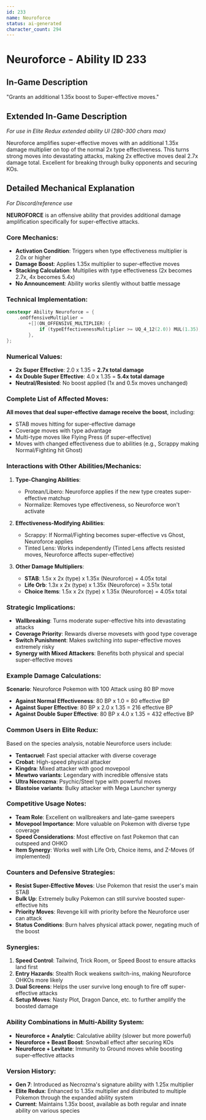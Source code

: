 ```yaml
---
id: 233
name: Neuroforce
status: ai-generated
character_count: 294
---
```


# Neuroforce - Ability ID 233

## In-Game Description
"Grants an additional 1.35x boost to Super-effective moves."

## Extended In-Game Description
*For use in Elite Redux extended ability UI (280-300 chars max)*

Neuroforce amplifies super-effective moves with an additional 1.35x damage multiplier on top of the normal 2x type effectiveness. This turns strong moves into devastating attacks, making 2x effective moves deal 2.7x damage total. Excellent for breaking through bulky opponents and securing KOs.

## Detailed Mechanical Explanation
*For Discord/reference use*

**NEUROFORCE** is an offensive ability that provides additional damage amplification specifically for super-effective attacks.

### Core Mechanics:
- **Activation Condition**: Triggers when type effectiveness multiplier is 2.0x or higher
- **Damage Boost**: Applies 1.35x multiplier to super-effective moves
- **Stacking Calculation**: Multiplies with type effectiveness (2x becomes 2.7x, 4x becomes 5.4x)
- **No Announcement**: Ability works silently without battle message

### Technical Implementation:
```c
constexpr Ability Neuroforce = {
    .onOffensiveMultiplier =
        +[](ON_OFFENSIVE_MULTIPLIER) {
            if (typeEffectivenessMultiplier >= UQ_4_12(2.0)) MUL(1.35);
        },
};
```

### Numerical Values:
- **2x Super Effective**: 2.0 x 1.35 = **2.7x total damage**
- **4x Double Super Effective**: 4.0 x 1.35 = **5.4x total damage**
- **Neutral/Resisted**: No boost applied (1x and 0.5x moves unchanged)

### Complete List of Affected Moves:
**All moves that deal super-effective damage receive the boost**, including:
- STAB moves hitting for super-effective damage
- Coverage moves with type advantage
- Multi-type moves like Flying Press (if super-effective)
- Moves with changed effectiveness due to abilities (e.g., Scrappy making Normal/Fighting hit Ghost)

### Interactions with Other Abilities/Mechanics:
1. **Type-Changing Abilities**: 
   - Protean/Libero: Neuroforce applies if the new type creates super-effective matchup
   - Normalize: Removes type effectiveness, so Neuroforce won't activate

2. **Effectiveness-Modifying Abilities**:
   - Scrappy: If Normal/Fighting becomes super-effective vs Ghost, Neuroforce applies
   - Tinted Lens: Works independently (Tinted Lens affects resisted moves, Neuroforce affects super-effective)

3. **Other Damage Multipliers**:
   - **STAB**: 1.5x x 2x (type) x 1.35x (Neuroforce) = 4.05x total
   - **Life Orb**: 1.3x x 2x (type) x 1.35x (Neuroforce) = 3.51x total
   - **Choice Items**: 1.5x x 2x (type) x 1.35x (Neuroforce) = 4.05x total

### Strategic Implications:
- **Wallbreaking**: Turns moderate super-effective hits into devastating attacks
- **Coverage Priority**: Rewards diverse movesets with good type coverage
- **Switch Punishment**: Makes switching into super-effective moves extremely risky
- **Synergy with Mixed Attackers**: Benefits both physical and special super-effective moves

### Example Damage Calculations:
**Scenario**: Neuroforce Pokemon with 100 Attack using 80 BP move
- **Against Normal Effectiveness**: 80 BP x 1.0 = 80 effective BP
- **Against Super Effective**: 80 BP x 2.0 x 1.35 = 216 effective BP
- **Against Double Super Effective**: 80 BP x 4.0 x 1.35 = 432 effective BP

### Common Users in Elite Redux:
Based on the species analysis, notable Neuroforce users include:
- **Tentacruel**: Fast special attacker with diverse coverage
- **Crobat**: High-speed physical attacker
- **Kingdra**: Mixed attacker with good movepool
- **Mewtwo variants**: Legendary with incredible offensive stats
- **Ultra Necrozma**: Psychic/Steel type with powerful moves
- **Blastoise variants**: Bulky attacker with Mega Launcher synergy

### Competitive Usage Notes:
- **Team Role**: Excellent on wallbreakers and late-game sweepers
- **Movepool Importance**: More valuable on Pokemon with diverse type coverage
- **Speed Considerations**: Most effective on fast Pokemon that can outspeed and OHKO
- **Item Synergy**: Works well with Life Orb, Choice items, and Z-Moves (if implemented)

### Counters and Defensive Strategies:
- **Resist Super-Effective Moves**: Use Pokemon that resist the user's main STAB
- **Bulk Up**: Extremely bulky Pokemon can still survive boosted super-effective hits
- **Priority Moves**: Revenge kill with priority before the Neuroforce user can attack
- **Status Conditions**: Burn halves physical attack power, negating much of the boost

### Synergies:
1. **Speed Control**: Tailwind, Trick Room, or Speed Boost to ensure attacks land first
2. **Entry Hazards**: Stealth Rock weakens switch-ins, making Neuroforce OHKOs more likely
3. **Dual Screens**: Helps the user survive long enough to fire off super-effective attacks
4. **Setup Moves**: Nasty Plot, Dragon Dance, etc. to further amplify the boosted damage

### Ability Combinations in Multi-Ability System:
- **Neuroforce + Analytic**: Calculative ability (slower but more powerful)
- **Neuroforce + Beast Boost**: Snowball effect after securing KOs
- **Neuroforce + Levitate**: Immunity to Ground moves while boosting super-effective attacks

### Version History:
- **Gen 7**: Introduced as Necrozma's signature ability with 1.25x multiplier
- **Elite Redux**: Enhanced to 1.35x multiplier and distributed to multiple Pokemon through the expanded ability system
- **Current**: Maintains 1.35x boost, available as both regular and innate ability on various species